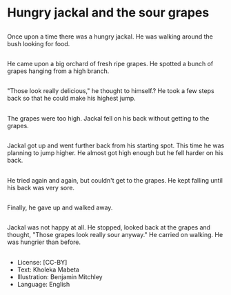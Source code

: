 # Hungry jackal and the sour grapes

##
Once upon a time there was a
hungry jackal. He was walking
around the bush looking for
food.

##
He came upon a big orchard of
fresh ripe grapes. He spotted a
bunch of grapes hanging from a
high branch.

##
"Those look really delicious," he
thought to himself.? He took a
few steps back so that he could
make his highest jump.

##
The grapes were too high.
Jackal fell on his back without
getting to the grapes.

##
Jackal got up and went further
back from his starting spot. This
time he was planning to jump
higher. He almost got high
enough but he fell harder on his
back.

##
He tried again and again, but
couldn't get to the grapes. He
kept falling until his back was
very sore.

##
Finally, he gave up and walked
away.

##
Jackal was not happy at all. He
stopped, looked back at the
grapes and thought, "Those
grapes look really sour anyway."
He carried on walking. He was
hungrier than before.

##
* License: [CC-BY]
* Text: Kholeka Mabeta
* Illustration: Benjamin Mitchley
* Language: English
